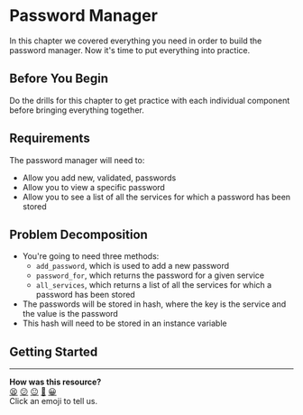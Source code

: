 # Password Manager

In this chapter we covered everything you need in order to build the password manager. Now it's time to put everything into practice.

## Before You Begin

Do the drills for this chapter to get practice with each individual component before bringing everything together.
## Requirements

The password manager will need to:
- Allow you add new, validated, passwords
- Allow you to view a specific password
- Allow you to see a list of all the services for which a password has been stored

## Problem Decomposition

- You're going to need three methods:
  - `add_password`, which is used to add a new password
  - `password_for`, which returns the password for a given service
  - `all_services`, which returns a list of all the services for which a password has been stored
- The passwords will be stored in hash, where the key is the service and the value is the password
- This hash will need to be stored in an instance variable

## Getting Started

<!-- OMITTED -->


<!-- BEGIN GENERATED SECTION DO NOT EDIT -->

---

**How was this resource?**  
[😫](https://airtable.com/shrUJ3t7KLMqVRFKR?prefill_Repository=makersacademy/ruby_foundations&prefill_File=chapter2/6_building_password_manager.md&prefill_Sentiment=😫) [😕](https://airtable.com/shrUJ3t7KLMqVRFKR?prefill_Repository=makersacademy/ruby_foundations&prefill_File=chapter2/6_building_password_manager.md&prefill_Sentiment=😕) [😐](https://airtable.com/shrUJ3t7KLMqVRFKR?prefill_Repository=makersacademy/ruby_foundations&prefill_File=chapter2/6_building_password_manager.md&prefill_Sentiment=😐) [🙂](https://airtable.com/shrUJ3t7KLMqVRFKR?prefill_Repository=makersacademy/ruby_foundations&prefill_File=chapter2/6_building_password_manager.md&prefill_Sentiment=🙂) [😀](https://airtable.com/shrUJ3t7KLMqVRFKR?prefill_Repository=makersacademy/ruby_foundations&prefill_File=chapter2/6_building_password_manager.md&prefill_Sentiment=😀)  
Click an emoji to tell us.

<!-- END GENERATED SECTION DO NOT EDIT -->
